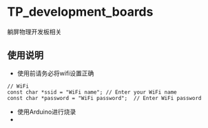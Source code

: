 # TP_development_boards
躺屏物理开发板相关
## 使用说明
- 使用前请务必将wifi设置正确</br>
```
// WiFi
const char *ssid = "WiFi name"; // Enter your WiFi name
const char *password = "WiFi password";  // Enter WiFi password
```
- 使用Arduino进行烧录
- 
